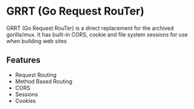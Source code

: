 # GRRT (Go Request RouTer)

GRRT (Go Request RouTer) is a direct replacement for the archived gorilla/mux.
It has built-in CORS, cookie and file system sessions for use when building web sites

## Features

- Request Routing
- Method Based Routing
- CORS
- Sessions
- Cookies
